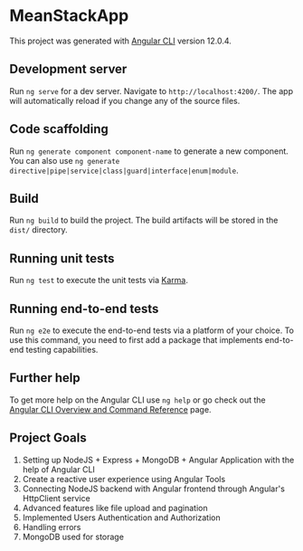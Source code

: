 # MeanStackApp

This project was generated with [Angular CLI](https://github.com/angular/angular-cli) version 12.0.4.

## Development server

Run `ng serve` for a dev server. Navigate to `http://localhost:4200/`. The app will automatically reload if you change any of the source files.

## Code scaffolding

Run `ng generate component component-name` to generate a new component. You can also use `ng generate directive|pipe|service|class|guard|interface|enum|module`.

## Build

Run `ng build` to build the project. The build artifacts will be stored in the `dist/` directory.

## Running unit tests

Run `ng test` to execute the unit tests via [Karma](https://karma-runner.github.io).

## Running end-to-end tests

Run `ng e2e` to execute the end-to-end tests via a platform of your choice. To use this command, you need to first add a package that implements end-to-end testing capabilities.

## Further help

To get more help on the Angular CLI use `ng help` or go check out the [Angular CLI Overview and Command Reference](https://angular.io/cli) page.







## Project Goals 
1.  Setting up NodeJS + Express + MongoDB + Angular Application with the help of Angular CLI
2.  Create a reactive user experience using Angular Tools
3.  Connecting NodeJS backend with Angular frontend through Angular's HttpClient service
4.  Advanced features like file upload and pagination
5.  Implemented Users Authentication and Authorization
6.  Handling errors
7.  MongoDB used for storage
